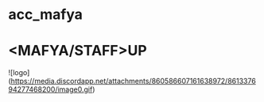 # acc_mafya


# <MAFYA/STAFF>UP
 
 ![logo] (https://media.discordapp.net/attachments/860586607161638972/861337694277468200/image0.gif)

